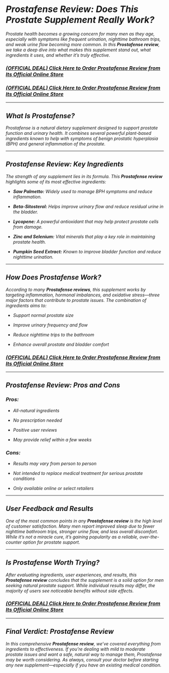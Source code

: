 <h1 class="" data-start="146" data-end="214"><em><strong data-start="148" data-end="214">Prostafense Review: Does This Prostate Supplement Really Work?</strong></em></h1>
<p class="" data-start="216" data-end="556"><em>Prostate health becomes a growing concern for many men as they age, especially with symptoms like frequent urination, nighttime bathroom trips, and weak urine flow becoming more common. In this <strong data-start="410" data-end="432">Prostafense review</strong>, we take a deep dive into what makes this supplement stand out, what ingredients it uses, and whether it&rsquo;s truly effective.</em></p>
<h3 data-start="216" data-end="556"><em><strong><a href="https://beastfitclub.com/prostafense-get/">(OFFICIAL DEAL) Click Here to Order Prostafense Review from Its Official Online Store</a></strong></em></h3>
<h3 data-start="216" data-end="556"><em><strong><a href="https://beastfitclub.com/prostafense-get/">(OFFICIAL DEAL) Click Here to Order Prostafense Review from Its Official Online Store</a></strong></em></h3>
<hr class="" data-start="558" data-end="561" />
<h2 class="" data-start="563" data-end="590"><em><strong data-start="566" data-end="590">What Is Prostafense?</strong></em></h2>
<p class="" data-start="592" data-end="854"><em>Prostafense is a natural dietary supplement designed to support prostate function and urinary health. It combines several powerful plant-based ingredients known to help with symptoms of benign prostatic hyperplasia (BPH) and general inflammation of the prostate.</em></p>
<hr class="" data-start="856" data-end="859" />
<h2 class="" data-start="861" data-end="903"><em><strong data-start="864" data-end="903">Prostafense Review: Key Ingredients</strong></em></h2>
<p class="" data-start="905" data-end="1035"><em>The strength of any supplement lies in its formula. This <strong data-start="962" data-end="984">Prostafense review</strong> highlights some of its most effective ingredients:</em></p>
<ul data-start="1037" data-end="1484">
<li class="" data-start="1037" data-end="1116">
<p class="" data-start="1039" data-end="1116"><em><strong data-start="1039" data-end="1056">Saw Palmetto:</strong> Widely used to manage BPH symptoms and reduce inflammation.</em></p>
</li>
<li class="" data-start="1117" data-end="1208">
<p class="" data-start="1119" data-end="1208"><em><strong data-start="1119" data-end="1139">Beta-Sitosterol:</strong> Helps improve urinary flow and reduce residual urine in the bladder.</em></p>
</li>
<li class="" data-start="1209" data-end="1297">
<p class="" data-start="1211" data-end="1297"><em><strong data-start="1211" data-end="1224">Lycopene:</strong> A powerful antioxidant that may help protect prostate cells from damage.</em></p>
</li>
<li class="" data-start="1298" data-end="1390">
<p class="" data-start="1300" data-end="1390"><em><strong data-start="1300" data-end="1322">Zinc and Selenium:</strong> Vital minerals that play a key role in maintaining prostate health.</em></p>
</li>
<li class="" data-start="1391" data-end="1484">
<p class="" data-start="1393" data-end="1484"><em><strong data-start="1393" data-end="1418">Pumpkin Seed Extract:</strong> Known to improve bladder function and reduce nighttime urination.</em></p>
</li>
</ul>
<hr class="" data-start="1486" data-end="1489" />
<h2 class="" data-start="1491" data-end="1524"><em><strong data-start="1494" data-end="1524">How Does Prostafense Work?</strong></em></h2>
<p class="" data-start="1526" data-end="1755"><em>According to many <strong data-start="1544" data-end="1567">Prostafense reviews</strong>, this supplement works by targeting inflammation, hormonal imbalances, and oxidative stress&mdash;three major factors that contribute to prostate issues. The combination of ingredients aims to:</em></p>
<ul data-start="1757" data-end="1912">
<li class="" data-start="1757" data-end="1787">
<p class="" data-start="1759" data-end="1787"><em>Support normal prostate size</em></p>
</li>
<li class="" data-start="1788" data-end="1824">
<p class="" data-start="1790" data-end="1824"><em>Improve urinary frequency and flow</em></p>
</li>
<li class="" data-start="1825" data-end="1865">
<p class="" data-start="1827" data-end="1865"><em>Reduce nighttime trips to the bathroom</em></p>
</li>
<li class="" data-start="1866" data-end="1912">
<p class="" data-start="1868" data-end="1912"><em>Enhance overall prostate and bladder comfort</em></p>
</li>
</ul>
<h3><em><strong><a href="https://beastfitclub.com/prostafense-get/">(OFFICIAL DEAL) Click Here to Order Prostafense Review from Its Official Online Store</a></strong></em></h3>
<hr class="" data-start="1914" data-end="1917" />
<h2 class="" data-start="1919" data-end="1959"><em><strong data-start="1922" data-end="1959">Prostafense Review: Pros and Cons</strong></em></h2>
<h3 class="" data-start="1961" data-end="1974"><em><strong data-start="1965" data-end="1974">Pros:</strong></em></h3>
<ul data-start="1975" data-end="2089">
<li class="" data-start="1975" data-end="2000">
<p class="" data-start="1977" data-end="2000"><em>All-natural ingredients</em></p>
</li>
<li class="" data-start="2001" data-end="2025">
<p class="" data-start="2003" data-end="2025"><em>No prescription needed</em></p>
</li>
<li class="" data-start="2026" data-end="2049">
<p class="" data-start="2028" data-end="2049"><em>Positive user reviews</em></p>
</li>
<li class="" data-start="2050" data-end="2089">
<p class="" data-start="2052" data-end="2089"><em>May provide relief within a few weeks</em></p>
</li>
</ul>
<h3 class="" data-start="2091" data-end="2104"><em><strong data-start="2095" data-end="2104">Cons:</strong></em></h3>
<ul data-start="2105" data-end="2265">
<li class="" data-start="2105" data-end="2145">
<p class="" data-start="2107" data-end="2145"><em>Results may vary from person to person</em></p>
</li>
<li class="" data-start="2146" data-end="2221">
<p class="" data-start="2148" data-end="2221"><em>Not intended to replace medical treatment for serious prostate conditions</em></p>
</li>
<li class="" data-start="2222" data-end="2265">
<p class="" data-start="2224" data-end="2265"><em>Only available online or select retailers</em></p>
</li>
</ul>
<hr class="" data-start="2267" data-end="2270" />
<h2 class="" data-start="2272" data-end="2304"><em><strong data-start="2275" data-end="2304">User Feedback and Results</strong></em></h2>
<p class="" data-start="2306" data-end="2645"><em>One of the most common points in any <strong data-start="2343" data-end="2365">Prostafense review</strong> is the high level of customer satisfaction. Many men report improved sleep due to fewer nighttime bathroom trips, stronger urine flow, and less overall discomfort. While it&rsquo;s not a miracle cure, it&rsquo;s gaining popularity as a reliable, over-the-counter option for prostate support.</em></p>
<hr class="" data-start="2647" data-end="2650" />
<h2 class="" data-start="2652" data-end="2687"><em><strong data-start="2655" data-end="2687">Is Prostafense Worth Trying?</strong></em></h2>
<p class="" data-start="2689" data-end="2972"><em>After evaluating ingredients, user experiences, and results, this <strong data-start="2755" data-end="2777">Prostafense review</strong> concludes that the supplement is a solid option for men seeking natural prostate support. While individual results may differ, the majority of users see noticeable benefits without side effects.</em></p>
<h3 data-start="2689" data-end="2972"><em><strong><a href="https://beastfitclub.com/prostafense-get/">(OFFICIAL DEAL) Click Here to Order Prostafense Review from Its Official Online Store</a></strong></em></h3>
<hr class="" data-start="2974" data-end="2977" />
<h2 class="" data-start="2979" data-end="3019"><em><strong data-start="2982" data-end="3019">Final Verdict: Prostafense Review</strong></em></h2>
<p class="" data-start="3021" data-end="3385"><em>In this comprehensive <strong data-start="3043" data-end="3065">Prostafense review</strong>, we&rsquo;ve covered everything from ingredients to effectiveness. If you&rsquo;re dealing with mild to moderate prostate issues and want a safe, natural way to manage them, Prostafense may be worth considering. As always, consult your doctor before starting any new supplement&mdash;especially if you have an existing medical condition.</em></p>

